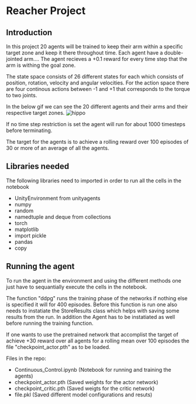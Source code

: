 # Reacher Project



## Introduction
In this project 20 agents will be trained to keep their arm within a specific target zone and keep it there throughout time. Each agent have a double-jointed arm.... The agent recieves a +0.1 reward for every time step that the arm is withing the goal zone. 

The state space consists of 26 different states for each which consists of position, rotation, velocity and angular velocities. For the action space there are four continous actions between -1 and +1 that corresponds to the torque to two joints.

In the below gif we can see the 20 different agents and their arms and their respective target zones.
![hippo](https://video.udacity-data.com/topher/2018/June/5b1ea778_reacher/reacher.gif)

If no time step restriction is set the agent will run for about 1000 timesteps before terminating.
 
The target for the agents is to achieve a rolling reward over 100 episodes of 30 or more of an average of all the agents.

## Libraries needed
The following libraries need to imported in order to run all the cells in the notebook
* UnityEnvironment from unityagents  
* numpy  
* random  
* namedtuple and deque from collections  
* torch  
* matplotlib
* import pickle
* pandas
* copy

## Running the agent
To run the agent in the environment and using the different methods one just have to sequantially execute the cells in the notebook. 

The function "ddpg" runs the training phase of the networks if nothing else is specified it will for 400 episodes. Before this function is run one also needs to instatiate the StoreResults class which helps with saving some results from the run. In addition the Agent has to be instatiated as well before running the training function.

If one wants to use the pretrained network that accomplist the target of achieve +30 reward over all agents for a rolling mean over 100 episodes the file "checkpoint_actor.pth" as to be loaded.

Files in the repo:
* Continuous_Control.ipynb (Notebook for running and training the agents)
* checkpoint_actor.pth (Saved weights for the actor network)
* checkpoint_critic.pth (Saved weigts for the critic network)
* file.pkl (Saved different model configurations and resuts)


